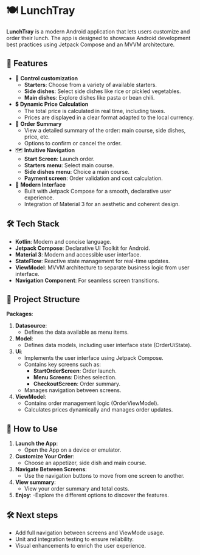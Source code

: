 # 🍽️ **LunchTray**
**LunchTray** is a modern Android application that lets users customize and order their lunch. The app is designed to showcase Android development best practices using Jetpack Compose and an MVVM architecture.

## 🚀 **Features**
   - 🛒 **Control customization**
      - **Starters**: Choose from a variety of available starters.
      - **Side dishes**: Select side dishes like rice or pickled vegetables.
      - **Main dishes**: Explore dishes like pasta or bean chili.
   - 💲 **Dynamic Price Calculation**
      - The total price is calculated in real time, including taxes.
      - Prices are displayed in a clear format adapted to the local currency.
   - 📝 **Order Summary**
      - View a detailed summary of the order: main course, side dishes, price, etc.
      - Options to confirm or cancel the order.
   - 🗺️ **Intuitive Navigation**
      - **Start Screen**: Launch order.
      - **Starters menu**: Select main course.
      - **Side dishes menu**: Choice a main course.
      - **Payment screen**: Order validation and cost calculation.
   - 🎨 **Modern Interface**
      - Built with Jetpack Compose for a smooth, declarative user experience.
      - Integration of Material 3 for an aesthetic and coherent design.

## 🛠️ **Tech Stack**
   - **Kotlin**: Modern and concise language.
   - **Jetpack Compose**: Declarative UI Toolkit for Android.
   - **Material 3**: Modern and accessible user interface.
   - **StateFlow**: Reactive state management for real-time updates.
   - **ViewModel**: MVVM architecture to separate business logic from user interface.
   - **Navigation Component**: For seamless screen transitions.

## 📂 **Project Structure**
**Packages**:
1. **Datasource**:
   - Defines the data available as menu items.
2. **Model**:
   - Defines data models, including user interface state (OrderUiState).
3. **Ui**:
   - Implements the user interface using Jetpack Compose.
   - Contains key screens such as:
      - **StartOrderScreen**: Order launch.
      - **Menu Screens**: Dishes selection.
      - **CheckoutScreen**: Order summary.
   - Manages navigation between screens.
4. **ViewModel**:
   - Contains order management logic (OrderViewModel).
   - Calculates prices dynamically and manages order updates.

## 🚀 **How to Use**
1. **Launch the App**: 
   - Open the App on a device or emulator.
2. **Customize Your Order**:
   - Choose an appetizer, side dish and main course.
3. **Navigate Between Screens**:
   - Use the navigation buttons to move from one screen to another.
4. **View summary**:
   - View your order summary and total costs.
5. **Enjoy**:
   -Explore the different options to discover the features.

## 🛠️ **Next steps**
   - Add full navigation between screens and ViewMode usage.
   - Unit and integration testing to ensure reliability.
   - Visual enhancements to enrich the user experience.